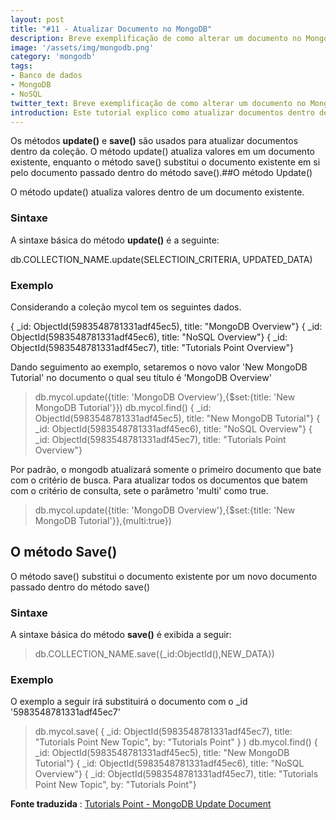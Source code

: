 ```yaml
---
layout: post
title: "#11 - Atualizar Documento no MongoDB"
description: Breve exemplificação de como alterar um documento no MongoDB.
image: '/assets/img/mongodb.png'
category: 'mongodb'
tags:
- Banco de dados
- MongoDB
- NoSQL
twitter_text: Breve exemplificação de como alterar um documento no MongoDB.
introduction: Este tutorial explico como atualizar documentos dentro de uma coleção no MongoDB.
---
```

Os métodos **update()** e **save()** são usados para atualizar documentos dentro da coleção. O método update() atualiza valores em um documento existente, enquanto o método save() substitui o documento existente em si pelo documento passado dentro do método save().##O método Update()

O método update() atualiza valores dentro de um documento existente.

### Sintaxe

A sintaxe básica do método **update()** é a seguinte:

db.COLLECTION_NAME.update(SELECTIOIN_CRITERIA, UPDATED_DATA)

### Exemplo

Considerando a coleção mycol tem os seguintes dados.

{ _id: ObjectId(5983548781331adf45ec5), title: "MongoDB Overview"}
{ _id: ObjectId(5983548781331adf45ec6), title: "NoSQL Overview"}
{ _id: ObjectId(5983548781331adf45ec7), title: "Tutorials Point Overview"}

Dando seguimento ao exemplo, setaremos o novo valor 'New MongoDB Tutorial' no documento o qual seu título é 'MongoDB Overview'

>db.mycol.update({title: 'MongoDB Overview'},{$set:{title: 'New MongoDB Tutorial'}})
>db.mycol.find()
{ _id: ObjectId(5983548781331adf45ec5), title: "New MongoDB Tutorial"}
{ _id: ObjectId(5983548781331adf45ec6), title: "NoSQL Overview"}
{ _id: ObjectId(5983548781331adf45ec7), title: "Tutorials Point Overview"}
>

Por padrão, o mongodb atualizará somente o primeiro documento que bate com o critério de busca. Para atualizar todos os documentos que batem com o critério de consulta, sete o parâmetro 'multi' como true.

>db.mycol.update({title: 'MongoDB Overview'},{$set:{title: 'New MongoDB Tutorial'}},{multi:true})

## O método Save()

O método save() substitui o documento existente por um novo documento passado dentro do método save()

### Sintaxe

A sintaxe básica do método **save()** é exibida a seguir:

>db.COLLECTION_NAME.save({_id:ObjectId(),NEW_DATA})

### Exemplo

O exemplo a seguir irá substituirá o documento com o _id '5983548781331adf45ec7'

>db.mycol.save(
{
_id: ObjectId(5983548781331adf45ec7), title: "Tutorials Point New Topic", by: "Tutorials Point"
}
)
>db.mycol.find()
{ _id: ObjectId(5983548781331adf45ec5), title: "New MongoDB Tutorial"}
{ _id: ObjectId(5983548781331adf45ec6), title: "NoSQL Overview"}
{ _id: ObjectId(5983548781331adf45ec7), title: "Tutorials Point New Topic", by: "Tutorials Point"}
>

**Fonte traduzida**
:
[Tutorials Point - MongoDB Update Document](w.tutorialspoint.com/mongodb/mongodb_update_document.htm)
